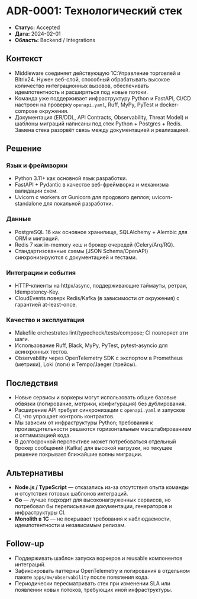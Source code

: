 # ADR-0001: Технологический стек

- **Статус:** Accepted
- **Дата:** 2024-02-01
- **Область:** Backend / Integrations

## Контекст
- Middleware соединяет действующую 1С:Управление торговлей и Bitrix24. Нужен веб-слой, способный обрабатывать высокое количество интеграционных вызовов, обеспечивать идемпотентность и расширяться под новые потоки.
- Команда уже поддерживает инфраструктуру Python и FastAPI, CI/CD настроен на проверку `openapi.yaml`, Ruff, MyPy, PyTest и docker-compose окружения.
- Документация (ER/DDL, API Contracts, Observability, Threat Model) и шаблоны миграций написаны под стек Python + Postgres + Redis. Замена стека разорвёт связь между документацией и реализацией.

## Решение
### Язык и фреймворки
- Python 3.11+ как основной язык разработки.
- FastAPI + Pydantic в качестве веб-фреймворка и механизма валидации схем.
- Uvicorn с workers от Gunicorn для продового деплоя; uvicorn-standalone для локальной разработки.

### Данные
- PostgreSQL 16 как основное хранилище, SQLAlchemy + Alembic для ORM и миграций.
- Redis 7 как in-memory кеш и брокер очередей (Celery/Arq/RQ).
- Стандартизованные схемы (JSON Schema/OpenAPI) синхронизируются с документацией и тестами.

### Интеграции и события
- HTTP-клиенты на httpx/async, поддерживающие таймауты, ретраи, Idempotency-Key.
- CloudEvents поверх Redis/Kafka (в зависимости от окружения) с гарантией at-least-once.

### Качество и эксплуатация
- Makefile orchestrates lint/typecheck/tests/compose; CI повторяет эти шаги.
- Использование Ruff, Black, MyPy, PyTest, pytest-asyncio для асинхронных тестов.
- Observability через OpenTelemetry SDK с экспортом в Prometheus (метрики), Loki (логи) и Tempo/Jaeger (трейсы).

## Последствия
- Новые сервисы и воркеры могут использовать общие базовые обвязки (логирование, метрики, конфигурация) без дублирования.
- Расширение API требует синхронизации с `openapi.yaml` и запусков CI, что упрощает контроль контрактов.
- Мы зависим от инфраструктуры Python; требования к производительности решаются горизонтальным масштабированием и оптимизацией кода.
- В долгосрочной перспективе может потребоваться отдельный брокер сообщений (Kafka) для высокой нагрузки, но текущее решение покрывает ближайшие волны миграции.

## Альтернативы
- **Node.js / TypeScript** — отказались из-за отсутствия опыта команды и отсутствия готовых шаблонов интеграций.
- **Go** — лучше подходит для высоконагруженных сервисов, но потребовал бы переписывания документации, генераторов и инфраструктуры CI.
- **Monolith в 1С** — не покрывает требования к наблюдаемости, идемпотентности и независимым релизам.

## Follow-up
- Поддерживать шаблон запуска воркеров и reusable компонентов интеграций.
- Зафиксировать паттерны OpenTelemetry и логирования в отдельном пакете `apps/mw/observability` после появления кода.
- Периодически пересматривать стек при изменении SLA или появлении новых потоков, требующих иной инфраструктуры.

